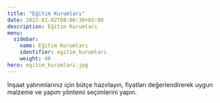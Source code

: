 ```yaml
---
title: "Eğitim Kurumları"
date: 2022-01-02T08:00:30+03:00
description: Eğitim Kurumları
menu:
  sidebar:
    name: Eğitim Kurumları
    identifier: egitim_kurumlari
    weight: 40
hero: egitim_kurumlari.jpg
---
```

İnşaat yatırımlarınız için bütçe hazırlayın, fiyatları değerlendirerek uygun malzeme ve yapım yöntemi seçimlerini yapın.
